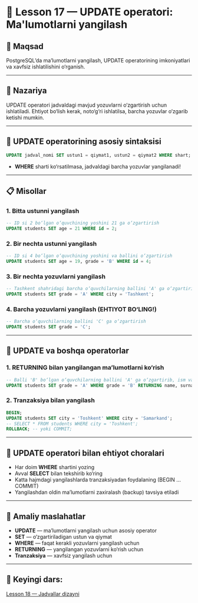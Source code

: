 # 📖 Lesson 17 — UPDATE operatori: Ma'lumotlarni yangilash

## 🎯 Maqsad
PostgreSQLʼda maʼlumotlarni yangilash, UPDATE operatorining imkoniyatlari va xavfsiz ishlatilishini o‘rganish.

---

## 📖 Nazariya

UPDATE operatori jadvaldagi mavjud yozuvlarni o‘zgartirish uchun ishlatiladi. Ehtiyot bo‘lish kerak, noto‘g‘ri ishlatilsa, barcha yozuvlar o‘zgarib ketishi mumkin.

---

## 🔷 UPDATE operatorining asosiy sintaksisi

```sql
UPDATE jadval_nomi SET ustun1 = qiymat1, ustun2 = qiymat2 WHERE shart;
```

- **WHERE** sharti ko‘rsatilmasa, jadvaldagi barcha yozuvlar yangilanadi!

---

## 📋 Misollar

### 1. Bitta ustunni yangilash
```sql
-- ID si 2 bo‘lgan o‘quvchining yoshini 21 ga o‘zgartirish
UPDATE students SET age = 21 WHERE id = 2;
```

### 2. Bir nechta ustunni yangilash
```sql
-- ID si 4 bo‘lgan o‘quvchining yoshini va ballini o‘zgartirish
UPDATE students SET age = 19, grade = 'B' WHERE id = 4;
```

### 3. Bir nechta yozuvlarni yangilash
```sql
-- Tashkent shahridagi barcha o‘quvchilarning ballini 'A' ga o‘zgartirish
UPDATE students SET grade = 'A' WHERE city = 'Tashkent';
```

### 4. Barcha yozuvlarni yangilash (EHTIYOT BO‘LING!)
```sql
-- Barcha o‘quvchilarning ballini 'C' ga o‘zgartirish
UPDATE students SET grade = 'C';
```

---

## 🔷 UPDATE va boshqa operatorlar

### 1. RETURNING bilan yangilangan maʼlumotlarni ko‘rish
```sql
-- Balli 'B' bo‘lgan o‘quvchilarning ballini 'A' ga o‘zgartirib, ism va familiyasini qaytarish
UPDATE students SET grade = 'A' WHERE grade = 'B' RETURNING name, surname;
```

### 2. Tranzaksiya bilan yangilash
```sql
BEGIN;
UPDATE students SET city = 'Toshkent' WHERE city = 'Samarkand';
-- SELECT * FROM students WHERE city = 'Toshkent';
ROLLBACK; -- yoki COMMIT;
```

---

## 🔷 UPDATE operatori bilan ehtiyot choralari
- Har doim **WHERE** shartini yozing
- Avval **SELECT** bilan tekshirib ko‘ring
- Katta hajmdagi yangilashlarda tranzaksiyadan foydalaning (BEGIN ... COMMIT)
- Yangilashdan oldin maʼlumotlarni zaxiralash (backup) tavsiya etiladi

---

## 📌 Amaliy maslahatlar
- **UPDATE** — maʼlumotlarni yangilash uchun asosiy operator
- **SET** — o‘zgartiriladigan ustun va qiymat
- **WHERE** — faqat kerakli yozuvlarni yangilash uchun
- **RETURNING** — yangilangan yozuvlarni ko‘rish uchun
- **Tranzaksiya** — xavfsiz yangilash uchun

---

## 📌 Keyingi dars:
[Lesson 18 — Jadvallar dizayni](../lesson_18/lesson.md) 